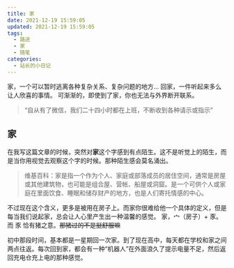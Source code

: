 ```yaml
---
title: 家
date: 2021-12-19 15:59:05
updated: 2021-12-19 15:59:05
tags:
  - 路途
  - 家
  - 随笔
categories:
  - 站长的小日记
---
```


家，一个可以暂时逃离各种复杂关系、复杂问题的地方...
回家，一件听起来多么让人欣喜的事情。
可渐渐的，即使到了家，你也无法与外界断开联系。

> “自从有了微信，我们二十四小时都在上班，不断收到各种请示或指示”

<!-- more-->

## 家
在我写这篇文章的时候，突然对**家**这个字感到有点陌生。这不是听觉上的陌生，而是当你用视觉去观察这个字的时候。那种陌生感会莫名涌出。

<div class="info">

> 维基百科：家是指一个作为个人、家庭或部落成员的居住空间，通常是房屋或其他建筑物，也可能是组合屋、营帐、船屋或洞窟。是一个可供个人或家庭在里面饮食、睡眠和储存财产的地方，也是人们寄托情感的中心。

</div>

不过现在这个含义，更多是被用在房子上。而家你很难给他一个具体的定义，但是每当我们说起家，总会让人心里产生出一种温馨的感觉。
家，宀（房子）+ 豕。而 豕 恰有猪之意。~~那猪过的不是挺舒服嘛~~

初中那段时间，基本都是一星期回一次家。到了现在高中，每天都在学校和家之间两点往返。每次回到家，都会有一种“机器人”在外面浪久了提示电量不足，然后返回充电仓充上电的那种感觉。
